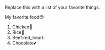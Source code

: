 Replace this with a list of your favorite things.

My favorite food:heart_eyes:
1. Chicken:green_heart:
  1. Rice:blue_heart:
2. Beef:red_heart:
3. Chocolate:two_hearts:
